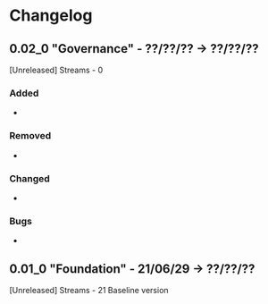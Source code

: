 
# Changelog


## 0.02_0 "Governance" - ??/??/?? -> ??/??/??
[Unreleased] Streams - 0
### Added
- 
### Removed
- 
### Changed
- 
### Bugs
- 


## 0.01_0 "Foundation" - 21/06/29 -> ??/??/??
[Unreleased] Streams - 21
Baseline version